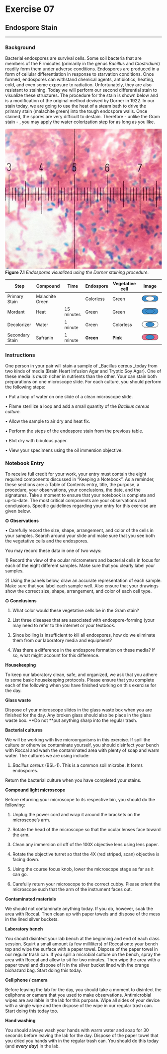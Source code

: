 # **Exercise 07**

## **Endospore Stain**

-------------

### **Background**

Bacterial endospores are survival cells. Some soil bacteria that are members of the Firmicutes \(primarily in the genus _Bacillus_ and _Clostridium_\) readily form them under adverse conditions. Endospores are produced in a form of cellular differentiation in response to starvation conditions. Once formed, endospores can withstand chemical agents, antibiotics, heating, cold, and even some exposure to radiation. Unfortunately, they are also resistant to staining. Today we will perform our second differential stain to visualize these structures. The procedure for the stain is shown below and is a modification of the original method devised by Dorner in 1922. In our stain today, we are going to use the heat of a steam bath to drive the primary stain \(malachite green\) into the tough endospore walls. Once stained, the spores are very difficult to destain. Therefore - unlike the Gram stain - , you may apply the water colorization step for as long as you like.

![Endospore stain](/assets/fig-07-01.jpg)
**Figure 7.1** *Endospores visualized using the Dorner staining procedure.*
<p></p>

| Step | Compound | Time | Endospore | Vegetative cell | Image |
| --- | --- | --- | --- | --- | --- |
| Primary Stain | Malachite Green |  | Colorless | Green | ![Primary stain](/assets/fig-07-02.png) |
| Mordant | Heat | 15 minutes | Green | Green | ![Mordant](/assets/fig-07-03.png) |
| Decolorizer | Water | 1 minute | Green | Colorless | ![Decolorizer](/assets/fig-07-04.png) |
| Secondary Stain | Safranin | 1 minute | **Green** | **Pink** | ![Secondary](/assets/fig-07-05.png) |

### **Instructions**

One person in your pair will stain a sample of _Bacillus cereus _today from two kinds of media \(Brain Heart Infusion Agar and Tryptic Soy Agar\). One of these media is _much_ richer in nutrients than the other. Your can stain both preparations on one microscope slide. For each culture, you should perform the following steps:

• Put a loop of water on one slide of a clean microscope slide.

• Flame sterilize a loop and add a small quantity of the _Bacillus cereus _culture_._

• Allow the sample to air dry and heat fix.

• Perform the steps of the endospore stain from the previous table.

• Blot dry with bibulous paper.

• View your specimens using the oil immersion objective.

### **Notebook Entry**

To receive full credit for your work, your entry must contain the eight required components discussed in “Keeping a Notebook”. As a reminder, these sections are: a Table of Contents entry, title, the purpose, a procedure, your observations, your conclusions, the date, and the signatures. Take a moment to ensure that your notebook is complete and up-to-date. The most critical components are your observations and conclusions. Specific guidelines regarding your entry for this exercise are given below.



✪ **Observations**

• Carefully record the size, shape, arrangement, and color of the cells in your samples. Search around your slide and make sure that you see both the vegetative cells and the endospores.

You may record these data in one of two ways:

1\) Record the view of the ocular micrometers and bacterial cells in focus for each of the eight different samples. Make sure that you clearly label your samples.

2\) Using the panels below, draw an accurate representation of each sample. Make sure that you label each sample well. Also ensure that your drawings show the correct size, shape, arrangement, and color of each cell type.







✪ **Conclusions**

1. What color would these vegetative cells be in the Gram stain?

2. List three diseases that are associated with endospore-forming \(your may need to refer to the internet or your textbook.

3. Since boiling is insufficient to kill all endospores, how do we eliminate them from our laboratory media and equipment?

4. Was there a difference in the endospore formation on these media? If so, what might account for this difference.

**Housekeeping**

To keep our laboratory clean, safe, and organized, we ask that you adhere to some basic housekeeping protocols. Please ensure that you complete each of the following when you have finished working on this exercise for the day.

**Glass waste**

Dispose of your microscope slides in the glass waste box when you are finished for the day. Any broken glass should also be place in the glass waste box. **Do not **put anything sharp into the regular trash.

**Bacterial cultures**

We will be working with live microorganisms in this exercise. If spill the culture or otherwise contaminate yourself, you should disinfect your bench with Roccal and wash the contaminated area with plenty of soap and warm water. The cultures we are using include:

1. _Bacillus cereus_ \(BSL-1\). This is a common soil microbe. It forms endospores.

Return the bacterial culture when you have completed your stains.

**Compound light microscope**

Before returning your microscope to its respective bin, you should do the following:

1. Unplug the power cord and wrap it around the brackets on the microscope’s arm.

2. Rotate the head of the microscope so that the ocular lenses face toward the arm.

3. Clean any immersion oil off of the 100X objective lens using lens paper.

4. Rotate the objective turret so that the 4X \(red striped, scan\) objective is facing down.

5. Using the course focus knob, lower the microscope stage as far as it can go.

6. Carefully return your microscope to the correct cubby. Please orient the microscope such that the arm of the instrument faces out.

**Contaminated materials**

We should not contaminate anything today. If you do, however, soak the area with Roccal. Then clean up with paper towels and dispose of the mess in the lined silver buckets.

**Laboratory bench**

You should disinfect your lab bench at the beginning and end of each class session. Squirt a small amount \(a few milliliters\) of Roccal onto your bench top and wipe the surface with a paper towel. Dispose of the paper towel in our regular trash can. If you spill a microbial culture on the bench, spray the area with Roccal and allow to sit for two minutes. Then wipe the area with a paper towel and dispose of it in the silver bucket lined with the orange biohazard bag. Start doing this today.

**Cell phone \/ camera**

Before leaving the lab for the day, you should take a moment to disinfect the cellphone or camera that you used to make observations. Antimicrobial wipes are available in the lab for this purpose. Wipe all sides of your device with a single wipe and then dispose of the wipe in our regular trash can. Start doing this today too.

**Hand washing**

You should always wash your hands with warm water and soap for 30 seconds before leaving the lab for the day. Dispose of the paper towel that you dried you hands with in the regular trash can. You should do this today \(and _**every day**_\) in the lab.


